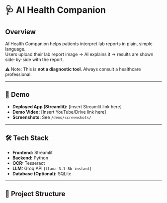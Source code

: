 # 🩺 AI Health Companion

## Overview
AI Health Companion helps patients interpret lab reports in plain, simple language.  
Users upload their lab report image → AI explains it → results are shown side-by-side with the report.

⚠️ Note: This is **not a diagnostic tool**. Always consult a healthcare professional.

---

## 🚀 Demo
- **Deployed App (Streamlit):** [Insert Streamlit link here]  
- **Demo Video:** [Insert YouTube/Drive link here]  
- **Screenshots:** See `/demo/screenshots/`

---

## 🛠️ Tech Stack
- **Frontend:** Streamlit  
- **Backend:** Python  
- **OCR:** Tesseract  
- **LLM:** Groq API (`llama-3.1-8b-instant`)  
- **Database (Optional):** SQLite  

---

## 📂 Project Structure

